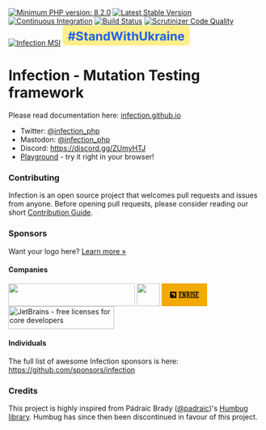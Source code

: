 [![Minimum PHP version: 8.2.0](https://img.shields.io/badge/php-8.2.0%2B-blue.svg)](https://packagist.org/packages/infection/infection)
[![Latest Stable Version](https://poser.pugx.org/infection/infection/v/stable)](https://packagist.org/packages/infection/infection)
[![Continuous Integration](https://github.com/infection/infection/workflows/Continuous%20Integration/badge.svg)](https://github.com/infection/infection/actions)
[![Build Status](https://travis-ci.org/infection/infection.svg?branch=master)](https://travis-ci.org/infection/infection)
[![Scrutinizer Code Quality](https://scrutinizer-ci.com/g/infection/infection/badges/quality-score.png?b=master)](https://scrutinizer-ci.com/g/infection/infection/?branch=master)
[![Infection MSI](https://img.shields.io/endpoint?url=https%3A%2F%2Fbadge-api.stryker-mutator.io%2Fgithub.com%2Finfection%2Finfection%2Fmaster)](https://infection.github.io)
[![StandWithUkraine](https://raw.githubusercontent.com/vshymanskyy/StandWithUkraine/main/badges/StandWithUkraine.svg)](https://github.com/vshymanskyy/StandWithUkraine/)


# Infection - Mutation Testing framework

Please read documentation here: [infection.github.io][doc]

* Twitter: [@infection_php][twitter]
* Mastodon: [@infection_php][mastodon]
* Discord: https://discord.gg/ZUmyHTJ
* [Playground](https://infection-php.dev/) - try it right in your browser!

### Contributing

Infection is an open source project that welcomes pull requests and issues from anyone. Before
opening pull requests, please consider reading our short [Contribution Guide][contribution guide].

### Sponsors

Want your logo here? [Learn more »](https://infection.github.io/guide/github-sponsors.html)

#### Companies

<a href="https://www.lambdatest.com/" target="_blank"><img src="https://www.lambdatest.com/blue-logo.png" style="vertical-align: middle;" width="250" height="45" /></a>
<a href="https://github.com/wwwoda" target="_blank"><img src="https://avatars.githubusercontent.com/u/37436231?s=200&v=4" style="vertical-align: middle;" width="45" height="45" /></a>
<a href="https://github.com/Enrise" target="_blank"><img src="https://github.com/enrise/.github/raw/master/images/logo.png?raw=true" style="vertical-align: middle;" width="90" height="45" /></a>
<a href="https://jetbrains.com" target="_blank"><img title="JetBrains - free licenses for core developers" src="https://resources.jetbrains.com/storage/products/company/brand/logos/jetbrains.png" style="vertical-align: middle;" width="209" height="45" /></a>

#### Individuals

The full list of awesome Infection sponsors is here: https://github.com/sponsors/infection

### Credits

This project is highly inspired from Pádraic Brady ([@padraic][padraic])'s [Humbug library][humbug].
Humbug has since then been discontinued in favour of this project.


[doc]: http://infection.github.io
[contribution guide]: .github/CONTRIBUTING.md
[humbug]: https://github.com/humbug/humbug
[padraic]: https://github.com/padraic
[twitter]: http://twitter.com/infection_php
[mastodon]: https://mastodon.social/@infection_php
